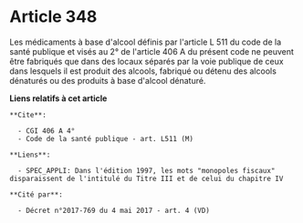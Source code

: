 # Article 348

Les médicaments à base d'alcool définis par l'article L 511 du code de la santé publique et visés au 2° de l'article 406 A du
présent code ne peuvent être fabriqués que dans des locaux séparés par la voie publique de ceux dans lesquels il est produit
des alcools, fabriqué ou détenu des alcools dénaturés ou des produits à base d'alcool dénaturé.

**Liens relatifs à cet article**

	**Cite**:

	  - CGI 406 A 4°
	  - Code de la santé publique - art. L511 (M)

	**Liens**:

	  - SPEC_APPLI: Dans l'édition 1997, les mots "monopoles fiscaux" disparaissent de l'intitulé du Titre III et de celui du chapitre IV

	**Cité par**:

	  - Décret n°2017-769 du 4 mai 2017 - art. 4 (VD)

